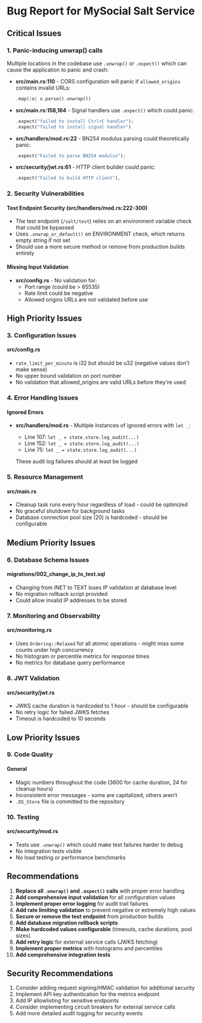 # Bug Report for MySocial Salt Service

## Critical Issues

### 1. Panic-inducing unwrap() calls
Multiple locations in the codebase use `.unwrap()` or `.expect()` which can cause the application to panic and crash:

- **src/main.rs:110** - CORS configuration will panic if `allowed_origins` contains invalid URLs:
  ```rust
  .map(|o| o.parse().unwrap())
  ```
  
- **src/main.rs:158,164** - Signal handlers use `.expect()` which could panic:
  ```rust
  .expect("failed to install Ctrl+C handler");
  .expect("failed to install signal handler")
  ```

- **src/handlers/mod.rs:22** - BN254 modulus parsing could theoretically panic:
  ```rust
  .expect("Failed to parse BN254 modulus");
  ```

- **src/security/jwt.rs:61** - HTTP client builder could panic:
  ```rust
  .expect("Failed to build HTTP client"),
  ```

### 2. Security Vulnerabilities

#### Test Endpoint Security (src/handlers/mod.rs:222-300)
- The test endpoint (`/salt/test`) relies on an environment variable check that could be bypassed
- Uses `.unwrap_or_default()` on ENVIRONMENT check, which returns empty string if not set
- Should use a more secure method or remove from production builds entirely

#### Missing Input Validation
- **src/config.rs** - No validation for:
  - Port range (could be > 65535)
  - Rate limit could be negative
  - Allowed origins URLs are not validated before use

## High Priority Issues

### 3. Configuration Issues

#### src/config.rs
- `rate_limit_per_minute` is i32 but should be u32 (negative values don't make sense)
- No upper bound validation on port number
- No validation that allowed_origins are valid URLs before they're used

### 4. Error Handling Issues

#### Ignored Errors
- **src/handlers/mod.rs** - Multiple instances of ignored errors with `let _`:
  - Line 107: `let _ = state.store.log_audit(...)`
  - Line 152: `let _ = state.store.log_audit(...)`
  - Line 75: `let _ = state.store.log_audit(...)`
  
  These audit log failures should at least be logged

### 5. Resource Management

#### src/main.rs
- Cleanup task runs every hour regardless of load - could be optimized
- No graceful shutdown for background tasks
- Database connection pool size (20) is hardcoded - should be configurable

## Medium Priority Issues

### 6. Database Schema Issues

#### migrations/002_change_ip_to_text.sql
- Changing from INET to TEXT loses IP validation at database level
- No migration rollback script provided
- Could allow invalid IP addresses to be stored

### 7. Monitoring and Observability

#### src/monitoring.rs
- Uses `Ordering::Relaxed` for all atomic operations - might miss some counts under high concurrency
- No histogram or percentile metrics for response times
- No metrics for database query performance

### 8. JWT Validation

#### src/security/jwt.rs
- JWKS cache duration is hardcoded to 1 hour - should be configurable
- No retry logic for failed JWKS fetches
- Timeout is hardcoded to 10 seconds

## Low Priority Issues

### 9. Code Quality

#### General
- Magic numbers throughout the code (3600 for cache duration, 24 for cleanup hours)
- Inconsistent error messages - some are capitalized, others aren't
- `.DS_Store` file is committed to the repository

### 10. Testing

#### src/security/mod.rs
- Tests use `.unwrap()` which could make test failures harder to debug
- No integration tests visible
- No load testing or performance benchmarks

## Recommendations

1. **Replace all `.unwrap()` and `.expect()` calls** with proper error handling
2. **Add comprehensive input validation** for all configuration values
3. **Implement proper error logging** for audit trail failures
4. **Add rate limiting validation** to prevent negative or extremely high values
5. **Secure or remove the test endpoint** from production builds
6. **Add database migration rollback scripts**
7. **Make hardcoded values configurable** (timeouts, cache durations, pool sizes)
8. **Add retry logic** for external service calls (JWKS fetching)
9. **Implement proper metrics** with histograms and percentiles
10. **Add comprehensive integration tests**

## Security Recommendations

1. Consider adding request signing/HMAC validation for additional security
2. Implement API key authentication for the metrics endpoint
3. Add IP allowlisting for sensitive endpoints
4. Consider implementing circuit breakers for external service calls
5. Add more detailed audit logging for security events